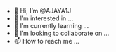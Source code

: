 - 👋 Hi, I’m @AJAYA1J
- 👀 I’m interested in ...
- 🌱 I’m currently learning ...
- 💞️ I’m looking to collaborate on ...
- 📫 How to reach me ...

<!---
AJAYA1J/AJAYA1J is a ✨ special ✨ repository because its `README.md` (this file) appears on your GitHub profile.
You can click the Preview link to take a look at your changes.
--->
